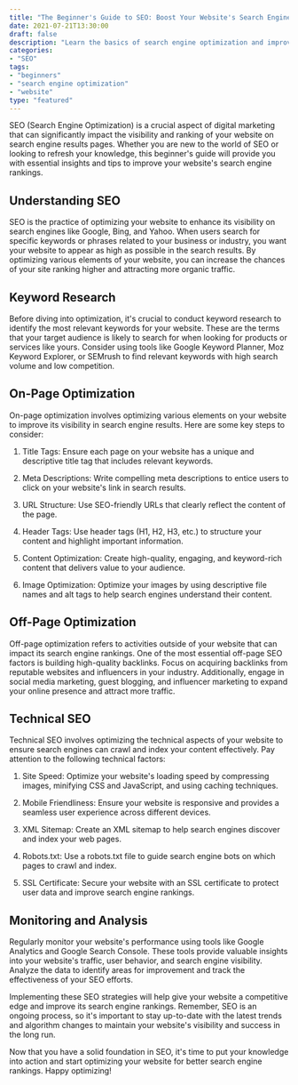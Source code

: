 ```yaml
---
title: "The Beginner's Guide to SEO: Boost Your Website's Search Engine Rankings"
date: 2021-07-21T13:30:00
draft: false
description: "Learn the basics of search engine optimization and improve your website's visibility in search engine results pages."
categories:
- "SEO"
tags:
- "beginners"
- "search engine optimization"
- "website"
type: "featured"
---
```


<article>
SEO (Search Engine Optimization) is a crucial aspect of digital marketing that can significantly impact the visibility and ranking of your website on search engine results pages. Whether you are new to the world of SEO or looking to refresh your knowledge, this beginner's guide will provide you with essential insights and tips to improve your website's search engine rankings.

## Understanding SEO

SEO is the practice of optimizing your website to enhance its visibility on search engines like Google, Bing, and Yahoo. When users search for specific keywords or phrases related to your business or industry, you want your website to appear as high as possible in the search results. By optimizing various elements of your website, you can increase the chances of your site ranking higher and attracting more organic traffic.

## Keyword Research

Before diving into optimization, it's crucial to conduct keyword research to identify the most relevant keywords for your website. These are the terms that your target audience is likely to search for when looking for products or services like yours. Consider using tools like Google Keyword Planner, Moz Keyword Explorer, or SEMrush to find relevant keywords with high search volume and low competition.

## On-Page Optimization

On-page optimization involves optimizing various elements on your website to improve its visibility in search engine results. Here are some key steps to consider:

1. Title Tags: Ensure each page on your website has a unique and descriptive title tag that includes relevant keywords.

2. Meta Descriptions: Write compelling meta descriptions to entice users to click on your website's link in search results.

3. URL Structure: Use SEO-friendly URLs that clearly reflect the content of the page.

4. Header Tags: Use header tags (H1, H2, H3, etc.) to structure your content and highlight important information.

5. Content Optimization: Create high-quality, engaging, and keyword-rich content that delivers value to your audience.

6. Image Optimization: Optimize your images by using descriptive file names and alt tags to help search engines understand their content.

## Off-Page Optimization

Off-page optimization refers to activities outside of your website that can impact its search engine rankings. One of the most essential off-page SEO factors is building high-quality backlinks. Focus on acquiring backlinks from reputable websites and influencers in your industry. Additionally, engage in social media marketing, guest blogging, and influencer marketing to expand your online presence and attract more traffic.

## Technical SEO

Technical SEO involves optimizing the technical aspects of your website to ensure search engines can crawl and index your content effectively. Pay attention to the following technical factors:

1. Site Speed: Optimize your website's loading speed by compressing images, minifying CSS and JavaScript, and using caching techniques.

2. Mobile Friendliness: Ensure your website is responsive and provides a seamless user experience across different devices.

3. XML Sitemap: Create an XML sitemap to help search engines discover and index your web pages.

4. Robots.txt: Use a robots.txt file to guide search engine bots on which pages to crawl and index.

5. SSL Certificate: Secure your website with an SSL certificate to protect user data and improve search engine rankings.

## Monitoring and Analysis

Regularly monitor your website's performance using tools like Google Analytics and Google Search Console. These tools provide valuable insights into your website's traffic, user behavior, and search engine visibility. Analyze the data to identify areas for improvement and track the effectiveness of your SEO efforts.

Implementing these SEO strategies will help give your website a competitive edge and improve its search engine rankings. Remember, SEO is an ongoing process, so it's important to stay up-to-date with the latest trends and algorithm changes to maintain your website's visibility and success in the long run.

Now that you have a solid foundation in SEO, it's time to put your knowledge into action and start optimizing your website for better search engine rankings. Happy optimizing!
</article>
